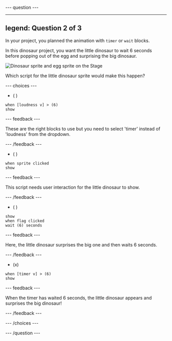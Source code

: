 --- question ---

---
legend: Question 2 of 3
---

In your project, you planned the animation with `timer` or `wait` blocks.

In this dinosaur project, you want the little dinosaur to wait 6 seconds before popping out of the egg and surprising the big dinosaur.

![Dinosaur sprite and egg sprite on the Stage](images/quiz-q2.png)

Which script for the little dinosaur sprite would make this happen?

--- choices ---

- ( )
```blocks3
when [loudness v] > (6)
show
```

  --- feedback ---

 These are the right blocks to use but you need to select 'timer' instead of 'loudness' from the dropdown.

  --- /feedback ---

- ( )
```blocks3
when sprite clicked
show
```

  --- feedback ---

This script needs user interaction for the little dinosaur to show.

  --- /feedback ---

- ( )
```blocks3
show
when flag clicked
wait (6) seconds
```

  --- feedback ---

 Here, the little dinosaur surprises the big one and then waits 6 seconds.

  --- /feedback ---

- (x)
```blocks3
when [timer v] > (6)
show
```

  --- feedback ---

 When the timer has waited 6 seconds, the little dinosaur appears and surprises the big dinosaur!

  --- /feedback ---

--- /choices ---

--- /question ---
